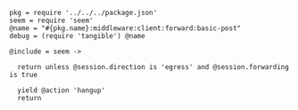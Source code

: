    pkg = require '../../../package.json'
    seem = require 'seem'
    @name = "#{pkg.name}:middleware:client:forward:basic-post"
    debug = (require 'tangible') @name

    @include = seem ->

      return unless @session.direction is 'egress' and @session.forwarding is true

      yield @action 'hangup'
      return
